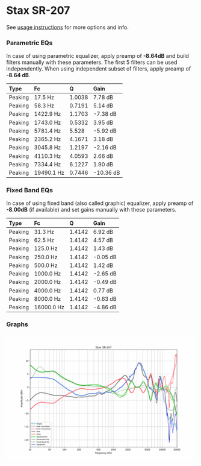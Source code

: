 # Stax SR-207
See [usage instructions](https://github.com/jaakkopasanen/AutoEq#usage) for more options and info.

### Parametric EQs
In case of using parametric equalizer, apply preamp of **-8.64dB** and build filters manually
with these parameters. The first 5 filters can be used independently.
When using independent subset of filters, apply preamp of **-8.64 dB**.

| Type    | Fc         |      Q | Gain      |
|:--------|:-----------|:-------|:----------|
| Peaking | 17.5 Hz    | 1.0038 | 7.78 dB   |
| Peaking | 58.3 Hz    | 0.7191 | 5.14 dB   |
| Peaking | 1422.9 Hz  | 1.1703 | -7.38 dB  |
| Peaking | 1743.0 Hz  | 0.5332 | 3.95 dB   |
| Peaking | 5781.4 Hz  | 5.528  | -5.92 dB  |
| Peaking | 2365.2 Hz  | 4.1671 | 3.18 dB   |
| Peaking | 3045.8 Hz  | 1.2197 | -2.16 dB  |
| Peaking | 4110.3 Hz  | 4.0593 | 2.66 dB   |
| Peaking | 7334.4 Hz  | 6.1227 | 1.90 dB   |
| Peaking | 19490.1 Hz | 0.7446 | -10.36 dB |

### Fixed Band EQs
In case of using fixed band (also called graphic) equalizer, apply preamp of **-8.00dB**
(if available) and set gains manually with these parameters.

| Type    | Fc         |      Q | Gain     |
|:--------|:-----------|:-------|:---------|
| Peaking | 31.3 Hz    | 1.4142 | 6.92 dB  |
| Peaking | 62.5 Hz    | 1.4142 | 4.57 dB  |
| Peaking | 125.0 Hz   | 1.4142 | 1.43 dB  |
| Peaking | 250.0 Hz   | 1.4142 | -0.05 dB |
| Peaking | 500.0 Hz   | 1.4142 | 1.42 dB  |
| Peaking | 1000.0 Hz  | 1.4142 | -2.65 dB |
| Peaking | 2000.0 Hz  | 1.4142 | -0.49 dB |
| Peaking | 4000.0 Hz  | 1.4142 | 0.77 dB  |
| Peaking | 8000.0 Hz  | 1.4142 | -0.63 dB |
| Peaking | 16000.0 Hz | 1.4142 | -4.86 dB |

### Graphs
![](./Stax%20SR-207.png)
